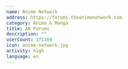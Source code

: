 ```yaml
---
name: Anime Network
address: https://forums.theanimenetwork.com
category: Anime & Manga
title: AN Forums
description: ""
userCount: 171169
icon: anime-network.jpg
activity: high
language: en
---
```

